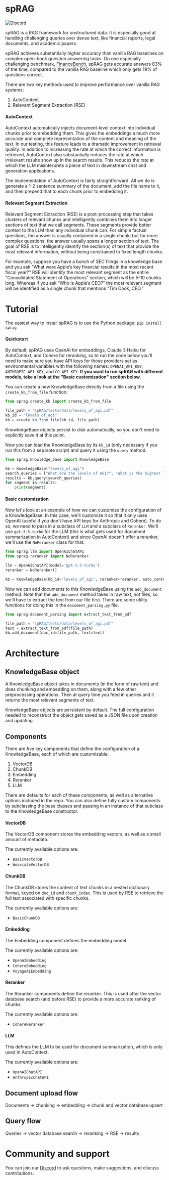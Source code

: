# spRAG
[![Discord](https://img.shields.io/discord/1234629280755875881.svg?label=Discord&logo=discord&color=7289DA)](https://discord.gg/NTUVX9DmQ3)

spRAG is a RAG framework for unstructured data. It is especially good at handling challenging queries over dense text, like financial reports, legal documents, and academic papers.

spRAG achieves substantially higher accuracy than vanilla RAG baselines on complex open-book question answering tasks. On one especially challenging benchmark, [FinanceBench](https://arxiv.org/abs/2311.11944), spRAG gets accurate answers 83% of the time, compared to the vanilla RAG baseline which only gets 19% of questions correct.

There are two key methods used to improve performance over vanilla RAG systems:
1. AutoContext
2. Relevant Segment Extraction (RSE)

#### AutoContext
AutoContext automatically injects document-level context into individual chunks prior to embedding them. This gives the embeddings a much more accurate and complete representation of the content and meaning of the text. In our testing, this feature leads to a dramatic improvement in retrieval quality. In addition to increasing the rate at which the correct information is retrieved, AutoContext also substantially reduces the rate at which irrelevant results show up in the search results. This reduces the rate at which the LLM misinterprets a piece of text in downstream chat and generation applications.

The implementation of AutoContext is fairly straightforward. All we do is generate a 1-2 sentence summary of the document, add the file name to it, and then prepend that to each chunk prior to embedding it.

#### Relevant Segment Extraction
Relevant Segment Extraction (RSE) is a post-processing step that takes clusters of relevant chunks and intelligently combines them into longer sections of text that we call segments. These segments provide better context to the LLM than any individual chunk can. For simple factual questions, the answer is usually contained in a single chunk; but for more complex questions, the answer usually spans a longer section of text. The goal of RSE is to intelligently identify the section(s) of text that provide the most relevant information, without being constrained to fixed length chunks.

For example, suppose you have a bunch of SEC filings in a knowledge base and you ask “What were Apple’s key financial results in the most recent fiscal year?” RSE will identify the most relevant segment as the entire “Consolidated Statement of Operations” section, which will be 5-10 chunks long. Whereas if you ask “Who is Apple’s CEO?” the most relevant segment will be identified as a single chunk that mentions “Tim Cook, CEO.”

# Tutorial
The easiest way to install spRAG is to use the Python package: `pip install sprag`

#### Quickstart
By default, spRAG uses OpenAI for embeddings, Claude 3 Haiku for AutoContext, and Cohere for reranking, so to run the code below you'll need to make sure you have API keys for those providers set as environmental variables with the following names: `OPENAI_API_KEY`, `ANTHROPIC_API_KEY`, and `CO_API_KEY`. **If you want to run spRAG with different models, take a look at the "Basic customization" section below.**

You can create a new KnowledgeBase directly from a file using the `create_kb_from_file` function:
```python
from sprag.create_kb import create_kb_from_file

file_path = "spRAG/tests/data/levels_of_agi.pdf"
kb_id = "levels_of_agi"
kb = create_kb_from_file(kb_id, file_path)
```
KnowledgeBase objects persist to disk automatically, so you don't need to explicitly save it at this point.

Now you can load the KnowledgeBase by its `kb_id` (only necessary if you run this from a separate script) and query it using the `query` method:
```python
from sprag.knowledge_base import KnowledgeBase

kb = KnowledgeBase("levels_of_agi")
search_queries = ["What are the levels of AGI?", "What is the highest level of AGI?"]
results = kb.query(search_queries)
for segment in results:
    print(segment)
```

#### Basic customization
Now let's look at an example of how we can customize the configuration of a KnowledgeBase. In this case, we'll customize it so that it only uses OpenAI (useful if you don't have API keys for Anthropic and Cohere). To do so, we need to pass in a subclass of `LLM` and a subclass of `Reranker`. We'll use `gpt-3.5-turbo` for the LLM (this is what gets used for document summarization in AutoContext) and since OpenAI doesn't offer a reranker, we'll use the `NoReranker` class for that.
```python
from sprag.llm import OpenAIChatAPI
from sprag.reranker import NoReranker

llm = OpenAIChatAPI(model='gpt-3.5-turbo')
reranker = NoReranker()

kb = KnowledgeBase(kb_id="levels_of_agi", reranker=reranker, auto_context_model=llm)
```

Now we can add documents to this KnowledgeBase using the `add_document` method. Note that the `add_document` method takes in raw text, not files, so we'll have to extract the text from our file first. There are some utility functions for doing this in the `document_parsing.py` file.
```python
from sprag.document_parsing import extract_text_from_pdf

file_path = "spRAG/tests/data/levels_of_agi.pdf"
text = extract_text_from_pdf(file_path)
kb.add_document(doc_id=file_path, text=text)
```

# Architecture

## KnowledgeBase object
A KnowledgeBase object takes in documents (in the form of raw text) and does chunking and embedding on them, along with a few other preprocessing operations. Then at query time you feed in queries and it returns the most relevant segments of text.

KnowledgeBase objects are persistent by default. The full configuration needed to reconstruct the object gets saved as a JSON file upon creation and updating.

## Components
There are five key components that define the configuration of a KnowledgeBase, each of which are customizable:
1. VectorDB
2. ChunkDB
3. Embedding
4. Reranker
5. LLM

There are defaults for each of these components, as well as alternative options included in the repo. You can also define fully custom components by subclassing the base classes and passing in an instance of that subclass to the KnowledgeBase constructor. 

#### VectorDB
The VectorDB component stores the embedding vectors, as well as a small amount of metadata.

The currently available options are:
- `BasicVectorDB`
- `WeaviateVectorDB`

#### ChunkDB
The ChunkDB stores the content of text chunks in a nested dictionary format, keyed on `doc_id` and `chunk_index`. This is used by RSE to retrieve the full text associated with specific chunks.

The currently available options are:
- `BasicChunkDB`

#### Embedding
The Embedding component defines the embedding model.

The currently available options are:
- `OpenAIEmbedding`
- `CohereEmbedding`
- `VoyageAIEmbedding`

#### Reranker
The Reranker components define the reranker. This is used after the vector database search (and before RSE) to provide a more accurate ranking of chunks.

The currently available options are:
- `CohereReranker`

#### LLM
This defines the LLM to be used for document summarization, which is only used in AutoContext.

The currently available options are:
- `OpenAIChatAPI`
- `AnthropicChatAPI`

## Document upload flow
Documents -> chunking -> embedding -> chunk and vector database upsert

## Query flow
Queries -> vector database search -> reranking -> RSE -> results

# Community and support
You can join our [Discord](https://discord.gg/NTUVX9DmQ3) to ask questions, make suggestions, and discuss contributions.
